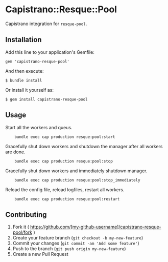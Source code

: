 # Capistrano::Resque::Pool

Capistrano integration for `resque-pool`.

## Installation

Add this line to your application's Gemfile:

    gem 'capistrano-resque-pool'

And then execute:

    $ bundle install

Or install it yourself as:

    $ gem install capistrano-resque-pool

## Usage

Start all the workers and queus.

		bundle exec cap production resque:pool:start

Gracefully shut down workers and shutdown the manager after all workers are done.

		bundle exec cap production resque:pool:stop

Gracefully shut down workers and immediately shutdown manager.

		bundle exec cap production resque:pool:stop_immediately

Reload the config file, reload logfiles, restart all workers.

		bundle exec cap production resque:pool:restart


## Contributing

1. Fork it ( https://github.com/[my-github-username]/capistrano-resque-pool/fork )
2. Create your feature branch (`git checkout -b my-new-feature`)
3. Commit your changes (`git commit -am 'Add some feature'`)
4. Push to the branch (`git push origin my-new-feature`)
5. Create a new Pull Request
